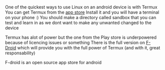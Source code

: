 One of the quickest ways to use Linux on an android device is with Termux
You can get Termux from the [app store](https://play.google.com/store/apps/details?id=com.termux&hl=en&gl=US)
Install it and you will have a terminal on your phone :)
You should make a directory called sandbox that you can test and learn in as we dont want to make any unwanted changed to the device

Termux has alot of power but the one from the Play store is underpowered because of licencing issues or something
There is the full version on [F-Droid](https://wiki.termux.com/wiki/Installing_from_F-Droid) which will provide you with the full power of Termux (and with it, great responsability)

F-droid is an open source app store for android